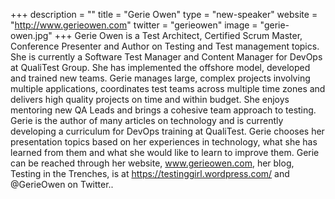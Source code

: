 +++
description = ""
title = "Gerie Owen"
type = "new-speaker"
website = "http://www.gerieowen.com"
twitter = "gerieowen"
image = "gerie-owen.jpg"
+++
Gerie Owen is a Test Architect, Certified Scrum Master, Conference Presenter and Author on Testing and Test management topics. She is currently a Software Test Manager and Content Manager for DevOps at QualiTest Group.  She has implemented the offshore model, developed and trained new teams.  Gerie manages large, complex projects involving multiple applications, coordinates test teams across multiple time zones and delivers high quality projects on time and within budget. She enjoys mentoring new QA Leads and brings a cohesive team approach to testing.  Gerie is the author of many articles on technology and is currently developing a curriculum for DevOps training at QualiTest. Gerie chooses her presentation topics based on her experiences in technology, what she has learned from them and what she would like to learn to improve them. Gerie can be reached through her website, www.gerieowen.com, her blog, Testing in the Trenches, is at https://testinggirl.wordpress.com/ and @GerieOwen on Twitter..